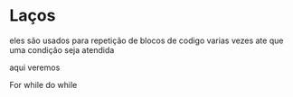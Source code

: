 # Laços
eles são usados para repetição de blocos de codigo varias vezes ate que uma condição seja atendida 

aqui veremos

For
while
do while